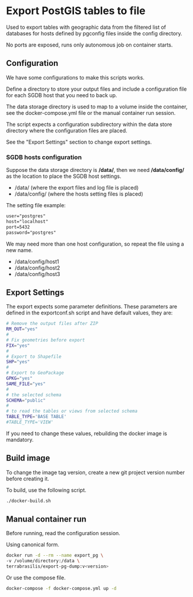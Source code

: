 # Export PostGIS tables to file

Used to export tables with geographic data from the filtered list of databases for hosts defined by pgconfig files inside the config directory.

No ports are exposed, runs only autonomous job on container starts.

## Configuration

We have some configurations to make this scripts works.

Define a directory to store your output files and include a configuration file for each SGDB host that you need to back up.

The data storage directory is used to map to a volume inside the container, see the docker-compose.yml file or the manual container run session.

The script expects a configuration subdirectory within the data store directory where the configuration files are placed.

See the "Export Settings" section to change export settings.

### SGDB hosts configuration

Suppose the data storage directory is **/data/**, then we need **/data/config/** as the location to place the SGDB host settings.

 - /data/ (where the export files and log file is placed)
 - /data/config/ (where the hosts setting files is placed)

The setting file example:
```txt
user="postgres"
host="localhost"
port=5432
password="postgres"
```

We may need more than one host configuration, so repeat the file using a new name.

 - /data/config/host1
 - /data/config/host2
 - /data/config/host3

## Export Settings

The export expects some parameter definitions. These parameters are defined in the exportconf.sh script and have default values, they are:

```sh
# Remove the output files after ZIP
RM_OUT="yes"
#
# Fix geometries before export
FIX="yes"
#
# Export to Shapefile
SHP="yes"
#
# Export to GeoPackage
GPKG="yes"
SAME_FILE="yes"
#
# the selected schema
SCHEMA="public"
#
# to read the tables or views from selected schema
TABLE_TYPE='BASE TABLE'
#TABLE_TYPE='VIEW'
```

If you need to change these values, rebuilding the docker image is mandatory.

## Build image

To change the image tag version, create a new git project version number before creating it.

To build, use the following script.
```sh
./docker-build.sh
```

## Manual container run

Before running, read the configuration session.

Using canonical form.
```sh
docker run -d --rm --name export_pg \
-v /volume/directory:/data \
terrabrasilis/export-pg-dump:v<version>
```
Or use the compose file.
```sh
docker-compose -f docker-compose.yml up -d
```